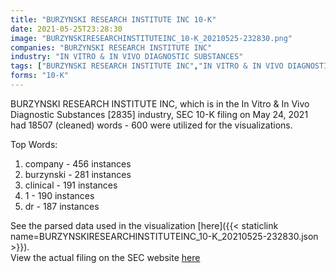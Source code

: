 ```yaml
---
title: "BURZYNSKI RESEARCH INSTITUTE INC 10-K"
date: 2021-05-25T23:28:30
image: "BURZYNSKIRESEARCHINSTITUTEINC_10-K_20210525-232830.png"
companies: "BURZYNSKI RESEARCH INSTITUTE INC"
industry: "IN VITRO & IN VIVO DIAGNOSTIC SUBSTANCES"
tags: ["BURZYNSKI RESEARCH INSTITUTE INC","IN VITRO & IN VIVO DIAGNOSTIC SUBSTANCES","05-24-2021","10-K"]
forms: "10-K"
---
```

BURZYNSKI RESEARCH INSTITUTE INC, which is in the In Vitro & In Vivo Diagnostic Substances [2835] industry, SEC 10-K filing on May 24, 2021 had 18507 (cleaned) words - 600 were utilized for the visualizations.

Top Words:
1. company - 456 instances
2. burzynski - 281 instances
3. clinical - 191 instances
4. 1 - 190 instances
5. dr - 187 instances


See the parsed data used in the visualization [here]({{< staticlink name=BURZYNSKIRESEARCHINSTITUTEINC_10-K_20210525-232830.json >}}).  
View the actual filing on the SEC website [here](https://www.sec.gov/Archives/edgar/data/724445/0001104659-21-071200.txt)